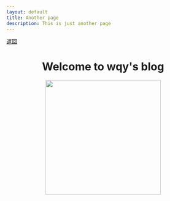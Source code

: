 ```yaml
---
layout: default
title: Another page
description: This is just another page
---
```

[返回](./)

<center>
     <h1>Welcome to wqy's blog</h1>
         <span>
             <img src="https://wwwwang.oss-cn-beijing.aliyuncs.com/three/202109152030075.jpg" width="300px">

